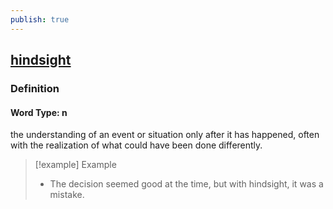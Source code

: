 ```yaml
---
publish: true
---
```


## [hindsight](https://dictionary.cambridge.org/dictionary/english/hindsight)

### Definition
#### Word Type: n
the understanding of an event or situation only after it has happened, often with the realization of what could have been done differently.

>[!example] Example
> - The decision seemed good at the time, but with hindsight, it was a mistake.
